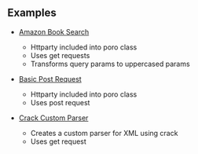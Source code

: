 ## Examples

* [Amazon Book Search](awws.rb)
    
    * Httparty included into poro class
    * Uses get requests
    * Transforms query params to uppercased params

* [Basic Post Request](basic.rb)

    * Httparty included into poro class
    * Uses post request

* [Crack Custom Parser](crack.rb)

    * Creates a custom parser for XML using crack
    * Uses get request
    